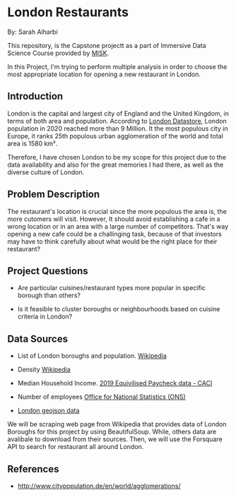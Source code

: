# London Restaurants 
By: Sarah Alharbi 

This repository, is the Capstone projectt as a part of Immersive Data Science Course provided by [MISK](https://hub.misk.org.sa).

In this Project, I'm trying to perform multiple analysis in order to choose the most appropriate location for opening a new restaurant in London.



##  Introduction
London is the capital and largest city of England and the United Kingdom, in terms of both area and population. According to [London Datastore](https://data.london.gov.uk/dataset/londons-population), London population in 2020 reached more than 9 Million. It the most populous city in Europe, it ranks 25th populous urban agglomeration of the world and total area is 1580 km².


Therefore, I have chosen London to be my scope for this project due to the data availability and also for the great memories I had there, as well as the diverse culture of London.

## Problem Description

The restaurant's location is crucial since the more populous the area is, the more cutomers will visit. However, It should avoid establishing a cafe in a wrong location or in an area with a large number of competitors. That's way opening a new cafe could be a challinging task, because of that investors may have to think carefully about what would be the right place for their restaurant? 

## Project Questions
- Are particular cuisines/restaurant types more popular in specific borough than others?

- Is it feasible to cluster boroughs or neighbourhoods based on cuisine criteria in London?



## Data Sources

 
- List of London boroughs and population. [Wikipedia](https://en.wikipedia.org/wiki/List_of_London_boroughs)
- Density [Wikipedia](https://en.wikipedia.org/wiki/List_of_English_districts_by_population_density)
- Median Household Income. [2019 Equivilised Paycheck data - CACI](https://www.towerhamlets.gov.uk/Documents/Borough_statistics/Income_poverty_and_welfare/income_2019_l.pdf)

- Number of employees [Office for National Statistics (ONS)](https://data.london.gov.uk/dataset/workplace-employment-industry-borough)
- [London geojson data](https://skgrange.github.io/data.html)</br>

We will be scraping web page from Wikipedia that provides data of London Boroughs for this project by using BeautifulSoup. While, others data are avalibale to download from their sources. Then, we will use the Forsquare API to search for restaurant all around London. 




## References 
 - http://www.citypopulation.de/en/world/agglomerations/

